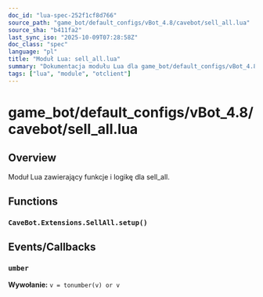 ```yaml
---
doc_id: "lua-spec-252f1cf8d766"
source_path: "game_bot/default_configs/vBot_4.8/cavebot/sell_all.lua"
source_sha: "b411fa2"
last_sync_iso: "2025-10-09T07:28:58Z"
doc_class: "spec"
language: "pl"
title: "Moduł Lua: sell_all.lua"
summary: "Dokumentacja modułu Lua dla game_bot/default_configs/vBot_4.8/cavebot/sell_all.lua"
tags: ["lua", "module", "otclient"]
---
```


# game_bot/default_configs/vBot_4.8/cavebot/sell_all.lua

## Overview

Moduł Lua zawierający funkcje i logikę dla sell_all.

## Functions

### `CaveBot.Extensions.SellAll.setup()`

## Events/Callbacks

### `umber`

**Wywołanie:** `v = tonumber(v) or v`
